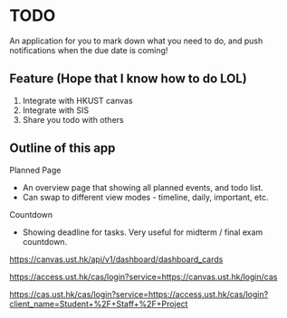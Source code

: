 # TODO

An application for you to mark down what you need to do, and push notifications when the due date is coming!

## Feature (Hope that I know how to do LOL)

1. Integrate with HKUST canvas
2. Integrate with SIS
3. Share you todo with others

## Outline of this app

Planned Page
 - An overview page that showing all planned events, and todo list.
 - Can swap to different view modes - timeline, daily, important, etc.

Countdown

 - Showing deadline for tasks. Very useful for midterm / final exam countdown.

 https://canvas.ust.hk/api/v1/dashboard/dashboard_cards


https://access.ust.hk/cas/login?service=https://canvas.ust.hk/login/cas

https://cas.ust.hk/cas/login?service=https://access.ust.hk/cas/login?client_name=Student+%2F+Staff+%2F+Project
